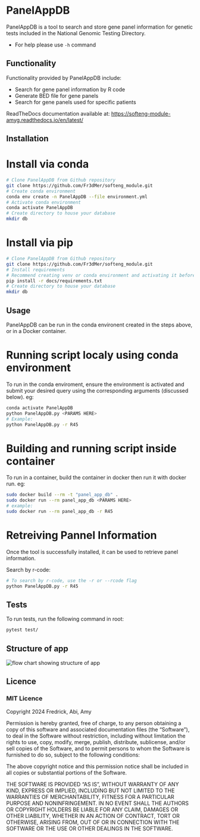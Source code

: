 PanelAppDB
============

PanelAppDB is a tool to search and store gene panel information for genetic tests included in the National Genomic Testing Directory.

- For help please use `-h` command

Functionality
---------------
Functionality provided by PanelAppDB include:
- Search for gene panel information by R code
- Generate BED file for gene panels
- Search for gene panels used for specific patients

ReadTheDocs documentation available at: https://softeng-module-amyg.readthedocs.io/en/latest/

Installation
---------------

# Install via conda
```bash
# Clone PanelAppDB from Github repository
git clone https://github.com/Fr3dMer/softeng_module.git
# Create conda environment
conda env create -n PanelAppDB --file environment.yml
# Activate conda environment
conda activate PanelAppDB
# Create directory to house your database
mkdir db
```

# Install via pip 
```bash
# Clone PanelAppDB from Github repository
git clone https://github.com/Fr3dMer/softeng_module.git
# Install requirements
# Recommend creating venv or conda environment and activating it before carrying out this step
pip install -r docs/requirements.txt
# Create directory to house your database
mkdir db
```

Usage
------
PanelAppDB can be run in the conda environent created in the steps above, or in a Docker container.

# Running script localy using conda environment
To run in the conda enviroment, ensure the environment is activated and submit your desired query using the corresponding arguments (discussed below).
eg:
```bash
conda activate PanelAppDB
python PanelAppDB.py <PARAMS HERE>
# Example:
python PanelAppDB.py -r R45
```

# Building and running script inside container 
To run in a container, build the container in docker then run it with docker run.
eg:
```bash
sudo docker build --rm -t "panel_app_db" .
sudo docker run --rm panel_app_db <PARAMS HERE>
# example:
sudo docker run --rm panel_app_db -r R45 
```

# Retreiving Pannel Information
Once the tool is successfully installed, it can be used to retrieve panel information.

Search by r-code:
```bash
# To search by r-code, use the -r or --rcode flag
python PanelAppDB.py -r R45
```



Tests
---------------
To run tests, run the following command in root:
```bash
pytest test/
```


## Structure of app
![flow chart showing structure of app](docs/Flowchart.png)


## Licence
### MIT Licence
Copyright 2024 Fredrick, Abi, Amy

Permission is hereby granted, free of charge, to any person obtaining a copy of this software and associated documentation files (the “Software”), to deal in the Software without restriction, including without limitation the rights to use, copy, modify, merge, publish, distribute, sublicense, and/or sell copies of the Software, and to permit persons to whom the Software is furnished to do so, subject to the following conditions:

The above copyright notice and this permission notice shall be included in all copies or substantial portions of the Software.


THE SOFTWARE IS PROVIDED “AS IS”, WITHOUT WARRANTY OF ANY KIND, EXPRESS OR IMPLIED, INCLUDING BUT NOT LIMITED TO THE WARRANTIES OF MERCHANTABILITY, FITNESS FOR A PARTICULAR PURPOSE AND NONINFRINGEMENT. IN NO EVENT SHALL THE AUTHORS OR COPYRIGHT HOLDERS BE LIABLE FOR ANY CLAIM, DAMAGES OR OTHER LIABILITY, WHETHER IN AN ACTION OF CONTRACT, TORT OR OTHERWISE, ARISING FROM, OUT OF OR IN CONNECTION WITH THE SOFTWARE OR THE USE OR OTHER DEALINGS IN THE SOFTWARE.

